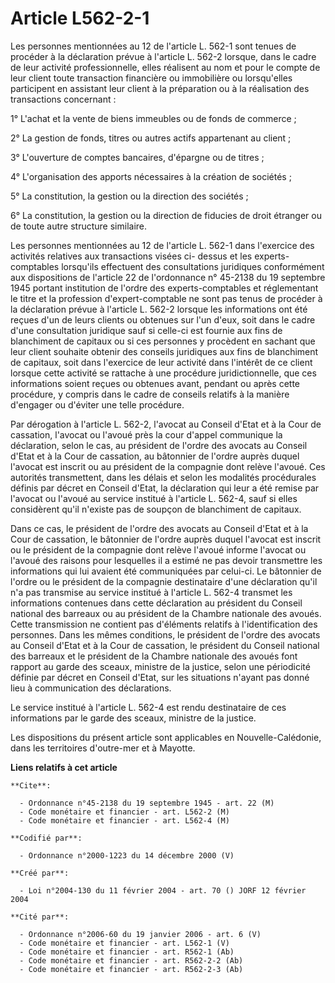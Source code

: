 # Article L562-2-1

Les personnes mentionnées au 12 de l'article L. 562-1 sont tenues de procéder à la déclaration prévue à l'article L. 562-2
lorsque, dans le cadre de leur activité professionnelle, elles réalisent au nom et pour le compte de leur client toute
transaction financière ou immobilière ou lorsqu'elles participent en assistant leur client à la préparation ou à la
réalisation des transactions concernant :

1° L'achat et la vente de biens immeubles ou de fonds de commerce ;

2° La gestion de fonds, titres ou autres actifs appartenant au client ;

3° L'ouverture de comptes bancaires, d'épargne ou de titres ;

4° L'organisation des apports nécessaires à la création de sociétés ;

5° La constitution, la gestion ou la direction des sociétés ;

6° La constitution, la gestion ou la direction de fiducies de droit étranger ou de toute autre structure similaire.

Les personnes mentionnées au 12 de l'article L. 562-1 dans l'exercice des activités relatives aux transactions visées ci-
dessus et les experts-comptables lorsqu'ils effectuent des consultations juridiques conformément aux dispositions de
l'article 22 de l'ordonnance n° 45-2138 du 19 septembre 1945 portant institution de l'ordre des experts-comptables et
réglementant le titre et la profession d'expert-comptable ne sont pas tenus de procéder à la déclaration prévue à l'article
L. 562-2 lorsque les informations ont été reçues d'un de leurs clients ou obtenues sur l'un d'eux, soit dans le cadre d'une
consultation juridique sauf si celle-ci est fournie aux fins de blanchiment de capitaux ou si ces personnes y procèdent en
sachant que leur client souhaite obtenir des conseils juridiques aux fins de blanchiment de capitaux, soit dans l'exercice de
leur activité dans l'intérêt de ce client lorsque cette activité se rattache à une procédure juridictionnelle, que ces
informations soient reçues ou obtenues avant, pendant ou après cette procédure, y compris dans le cadre de conseils relatifs
à la manière d'engager ou d'éviter une telle procédure.

Par dérogation à l'article L. 562-2, l'avocat au Conseil d'Etat et à la Cour de cassation, l'avocat ou l'avoué près la cour
d'appel communique la déclaration, selon le cas, au président de l'ordre des avocats au Conseil d'Etat et à la Cour de
cassation, au bâtonnier de l'ordre auprès duquel l'avocat est inscrit ou au président de la compagnie dont relève l'avoué.
Ces autorités transmettent, dans les délais et selon les modalités procédurales définis par décret en Conseil d'Etat, la
déclaration qui leur a été remise par l'avocat ou l'avoué au service institué à l'article L. 562-4, sauf si elles considèrent
qu'il n'existe pas de soupçon de blanchiment de capitaux.

Dans ce cas, le président de l'ordre des avocats au Conseil d'Etat et à la Cour de cassation, le bâtonnier de l'ordre auprès
duquel l'avocat est inscrit ou le président de la compagnie dont relève l'avoué informe l'avocat ou l'avoué des raisons pour
lesquelles il a estimé ne pas devoir transmettre les informations qui lui avaient été communiquées par celui-ci. Le bâtonnier
de l'ordre ou le président de la compagnie destinataire d'une déclaration qu'il n'a pas transmise au service institué à
l'article L. 562-4 transmet les informations contenues dans cette déclaration au président du Conseil national des barreaux
ou au président de la Chambre nationale des avoués. Cette transmission ne contient pas d'éléments relatifs à l'identification
des personnes. Dans les mêmes conditions, le président de l'ordre des avocats au Conseil d'Etat et à la Cour de cassation, le
président du Conseil national des barreaux et le président de la Chambre nationale des avoués font rapport au garde des
sceaux, ministre de la justice, selon une périodicité définie par décret en Conseil d'Etat, sur les situations n'ayant pas
donné lieu à communication des déclarations.

Le service institué à l'article L. 562-4 est rendu destinataire de ces informations par le garde des sceaux, ministre de la
justice.

Les dispositions du présent article sont applicables en Nouvelle-Calédonie, dans les territoires d'outre-mer et à Mayotte.

**Liens relatifs à cet article**

	**Cite**:

	  - Ordonnance n°45-2138 du 19 septembre 1945 - art. 22 (M)
	  - Code monétaire et financier - art. L562-2 (M)
	  - Code monétaire et financier - art. L562-4 (M)

	**Codifié par**:

	  - Ordonnance n°2000-1223 du 14 décembre 2000 (V)

	**Créé par**:

	  - Loi n°2004-130 du 11 février 2004 - art. 70 () JORF 12 février 2004

	**Cité par**:

	  - Ordonnance n°2006-60 du 19 janvier 2006 - art. 6 (V)
	  - Code monétaire et financier - art. L562-1 (V)
	  - Code monétaire et financier - art. R562-1 (Ab)
	  - Code monétaire et financier - art. R562-2-2 (Ab)
	  - Code monétaire et financier - art. R562-2-3 (Ab)
